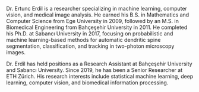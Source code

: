 Dr. Ertunc Erdil is a researcher specializing in machine learning, computer vision, and medical image analysis. He earned his B.S. in Mathematics and Computer Science from Ege University in 2009, followed by an M.S. in Biomedical Engineering from Bahçeşehir University in 2011. He completed his Ph.D. at Sabancı University in 2017, focusing on probabilistic and machine learning-based methods for automatic dendritic spine segmentation, classification, and tracking in two-photon microscopy images. 

Dr. Erdil has held positions as a Research Assistant at Bahçeşehir University and Sabancı University. Since 2019, he has been a Senior Researcher at ETH Zürich. His research interests include statistical machine learning, deep learning, computer vision, and biomedical information processing.
